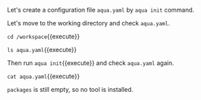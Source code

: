 Let's create a configuration file `aqua.yaml` by `aqua init` command.

Let's move to the working directory and check `aqua.yaml`.

`cd /workspace`{{execute}}

`ls aqua.yaml`{{execute}}

Then run `aqua init`{{execute}} and check `aqua.yaml` again.

`cat aqua.yaml`{{execute}}

`packages` is still empty, so no tool is installed.
